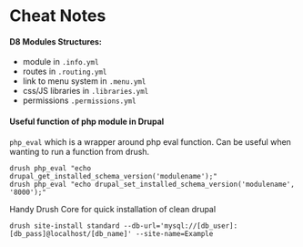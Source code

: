 # Cheat Notes

#### D8 Modules Structures:

* module in `.info.yml`
* routes in `.routing.yml`
* link to menu system in `.menu.yml`
* css/JS libraries in `.libraries.yml`
* permissions `.permissions.yml`

#### Useful function of php module in Drupal

`php_eval` which is a wrapper around php eval function. Can be useful when wanting to run a function from drush. 

```text
drush php_eval "echo drupal_get_installed_schema_version('modulename');"
drush php_eval "echo drupal_set_installed_schema_version('modulename', '8000');"
```

Handy Drush Core for quick installation of clean drupal

```text
drush site-install standard --db-url='mysql://[db_user]:[db_pass]@localhost/[db_name]' --site-name=Example
```

